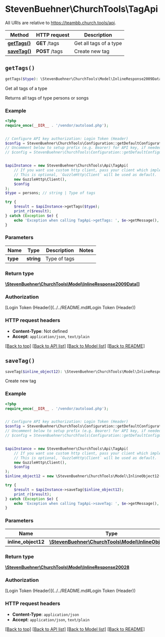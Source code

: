 # StevenBuehner\ChurchTools\TagApi

All URIs are relative to https://teambb.church.tools/api.

Method | HTTP request | Description
------------- | ------------- | -------------
[**getTags()**](TagApi.md#getTags) | **GET** /tags | Get all tags of a type
[**saveTag()**](TagApi.md#saveTag) | **POST** /tags | Create new tag


## `getTags()`

```php
getTags($type): \StevenBuehner\ChurchTools\Model\InlineResponse2009Data[]
```

Get all tags of a type

Returns all tags of type persons or songs

### Example

```php
<?php
require_once(__DIR__ . '/vendor/autoload.php');


// Configure API key authorization: Login Token (Header)
$config = StevenBuehner\ChurchTools\Configuration::getDefaultConfiguration()->setApiKey('Authorization', 'YOUR_API_KEY');
// Uncomment below to setup prefix (e.g. Bearer) for API key, if needed
// $config = StevenBuehner\ChurchTools\Configuration::getDefaultConfiguration()->setApiKeyPrefix('Authorization', 'Bearer');


$apiInstance = new StevenBuehner\ChurchTools\Api\TagApi(
    // If you want use custom http client, pass your client which implements `GuzzleHttp\ClientInterface`.
    // This is optional, `GuzzleHttp\Client` will be used as default.
    new GuzzleHttp\Client(),
    $config
);
$type = persons; // string | Type of tags

try {
    $result = $apiInstance->getTags($type);
    print_r($result);
} catch (Exception $e) {
    echo 'Exception when calling TagApi->getTags: ', $e->getMessage(), PHP_EOL;
}
```

### Parameters

Name | Type | Description  | Notes
------------- | ------------- | ------------- | -------------
 **type** | **string**| Type of tags |

### Return type

[**\StevenBuehner\ChurchTools\Model\InlineResponse2009Data[]**](../Model/InlineResponse2009Data.md)

### Authorization

[Login Token (Header)](../../README.md#Login Token (Header))

### HTTP request headers

- **Content-Type**: Not defined
- **Accept**: `application/json`, `text/plain`

[[Back to top]](#) [[Back to API list]](../../README.md#endpoints)
[[Back to Model list]](../../README.md#models)
[[Back to README]](../../README.md)

## `saveTag()`

```php
saveTag($inline_object12): \StevenBuehner\ChurchTools\Model\InlineResponse20028
```

Create new tag

### Example

```php
<?php
require_once(__DIR__ . '/vendor/autoload.php');


// Configure API key authorization: Login Token (Header)
$config = StevenBuehner\ChurchTools\Configuration::getDefaultConfiguration()->setApiKey('Authorization', 'YOUR_API_KEY');
// Uncomment below to setup prefix (e.g. Bearer) for API key, if needed
// $config = StevenBuehner\ChurchTools\Configuration::getDefaultConfiguration()->setApiKeyPrefix('Authorization', 'Bearer');


$apiInstance = new StevenBuehner\ChurchTools\Api\TagApi(
    // If you want use custom http client, pass your client which implements `GuzzleHttp\ClientInterface`.
    // This is optional, `GuzzleHttp\Client` will be used as default.
    new GuzzleHttp\Client(),
    $config
);
$inline_object12 = new \StevenBuehner\ChurchTools\Model\InlineObject12(); // \StevenBuehner\ChurchTools\Model\InlineObject12

try {
    $result = $apiInstance->saveTag($inline_object12);
    print_r($result);
} catch (Exception $e) {
    echo 'Exception when calling TagApi->saveTag: ', $e->getMessage(), PHP_EOL;
}
```

### Parameters

Name | Type | Description  | Notes
------------- | ------------- | ------------- | -------------
 **inline_object12** | [**\StevenBuehner\ChurchTools\Model\InlineObject12**](../Model/InlineObject12.md)|  |

### Return type

[**\StevenBuehner\ChurchTools\Model\InlineResponse20028**](../Model/InlineResponse20028.md)

### Authorization

[Login Token (Header)](../../README.md#Login Token (Header))

### HTTP request headers

- **Content-Type**: `application/json`
- **Accept**: `application/json`, `text/plain`

[[Back to top]](#) [[Back to API list]](../../README.md#endpoints)
[[Back to Model list]](../../README.md#models)
[[Back to README]](../../README.md)
